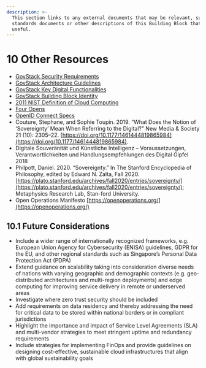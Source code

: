 ```yaml
---
description: >-
  This section links to any external documents that may be relevant, such as
  standards documents or other descriptions of this Building Block that may be
  useful.
---
```


# 10 Other Resources

* [GovStack Security Requirements](https://govstack.gitbook.io/specification/security-requirements)
* [GovStack Architecture Guidelines](https://govstack.gitbook.io/specification/architecture-and-nonfunctional-requirements/4-building-block-design-principles)
* [GovStack Key Digital Functionalities](https://govstack.gitbook.io/bb-identity/4-key-digital-functionalities)
* [GovStack Building Block Identity](https://govstack.gitbook.io/bb-identity)
* [2011 NIST Definition of Cloud Computing](https://nvlpubs.nist.gov/nistpubs/legacy/sp/nistspecialpublication800-145.pdf)
* [Four Opens](https://openinfra.dev/four-opens/)
* [OpenID Connect Specs](https://openid.net/wg/connect/specifications/)
* Couture, Stephane, and Sophie Toupin. 2019. “What Does the Notion of ‘Sovereignty’ Mean When Referring to the Digital?” New Media & Society 21 (10): 2305–22. [https://doi.org/10.1177/1461444819865984](https://doi.org/10.1177/1461444819865984).
* Digitale Souveränität und Künstliche Intelligenz – Voraussetzungen, Verantwortlichkeiten und Handlungsempfehlungen des Digital Gipfel 2018
* Philpott, Daniel. 2020. “Sovereignty.” In The Stanford Encyclopedia of Philosophy, edited by Edward N. Zalta, Fall 2020. [https://plato.stanford.edu/archives/fall2020/entries/sovereignty/](https://plato.stanford.edu/archives/fall2020/entries/sovereignty/); Metaphysics Research Lab, Stan-ford University.
* Open Operations Manifesto [https://openoperations.org/](https://openoperations.org/)

## 10.1 Future Considerations

* Include a wider range of internationally recognized frameworks, e.g. European Union Agency for Cybersecurity (ENISA) guidelines, GDPR for the EU, and other regional standards such as Singapore’s Personal Data Protection Act (PDPA)
* Extend guidance on scalability taking into consideration diverse needs of nations with varying geographic and demographic contexts (e.g. geo-distributed architectures and multi-region deployments) and edge computing for improving service delivery in remote or underserved areas
* Investigate where zero trust security should be included
* Add requirements on data residency and thereby addressing the need for critical data to be stored within national borders or in compliant jurisdictions
* Highlight the importance and impact of Service Level Agreements (SLA) and multi-vendor strategies to meet stringent uptime and redundancy requirements
* Include strategies for implementing FinOps and provide guidelines on designing cost-effective, sustainable cloud infrastructures that align with global sustainability goals
